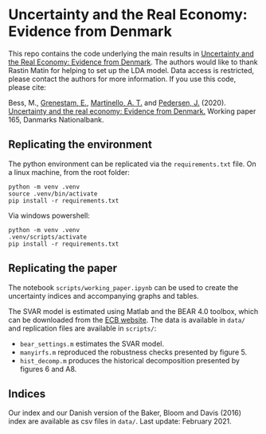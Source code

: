 # Uncertainty and the Real Economy: Evidence from Denmark

This repo contains the code underlying the main results in [Uncertainty and the Real Economy: Evidence from Denmark](https://www.nationalbanken.dk/en/publications/Pages/2020/11/Working-Paper-Uncertainty-and-the-real-economy-Evidence-from-Denmark.aspx). The authors would like to thank Rastin Matin for helping to set up the LDA model. Data access is restricted, please contact the authors for more information. If you use this code, please cite:

Bess, M., [Grenestam, E.](http://erikgrenestam.se/research/), [Martinello, A. T.](https://alemartinello.com/) and [Pedersen, J.](https://www.nationalbanken.dk/en/research/economists/Pages/Jesper-Pedersen.aspx) (2020). [Uncertainty and the real economy: Evidence from Denmark.](https://www.nationalbanken.dk/en/publications/Pages/2020/11/Working-Paper-Uncertainty-and-the-real-economy-Evidence-from-Denmark.aspx) Working paper 165, Danmarks Nationalbank.

## Replicating the environment
The python environment can be replicated via the `requirements.txt` file. On a linux machine, from the root folder:

```
python -m venv .venv
source .venv/bin/activate
pip install -r requirements.txt
```

Via windows powershell:

```
python -m venv .venv
.venv/scripts/activate
pip install -r requirements.txt
```

## Replicating the paper
The notebook `scripts/working_paper.ipynb` can be used to create the uncertainty indices and accompanying graphs and tables. 

The SVAR model is estimated using Matlab and the BEAR 4.0 toolbox, which can be downloaded from the [ECB website](https://www.ecb.europa.eu/pub/research/working-papers/html/bear-toolbox.en.html). The data is available in `data/` and replication files are available in `scripts/`: 

* `bear_settings.m` estimates the SVAR model.  
* `manyirfs.m` reproduced the robustness checks presented by figure 5.
* `hist_decomp.m` produces the historical decomposition presented by figures 6 and A8.

## Indices
Our index and our Danish version of the Baker, Bloom and Davis (2016) index are available as csv files in `data/`. Last update: February 2021.
